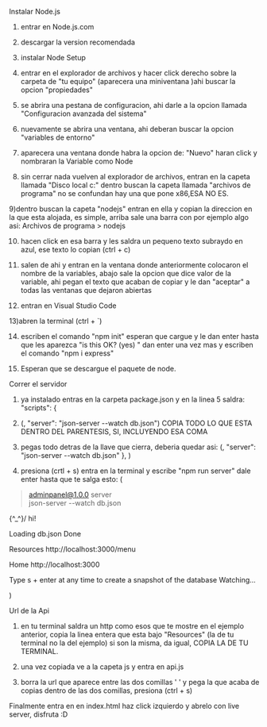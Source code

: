 Instalar Node.js

1) entrar en Node.js.com

2) descargar la version recomendada

3) instalar Node Setup

4) entrar en el explorador de archivos y hacer click derecho sobre la carpeta de "tu equipo" (aparecera una miniventana )ahi buscar la opcion "propiedades"

5) se abrira una pestana de configuracion, ahi darle a la opcion llamada "Configuracion avanzada del sistema"

6) nuevamente se abrira una ventana, ahi deberan buscar la opcion "variables de entorno"

7) aparecera una ventana donde habra la opcion de: "Nuevo" haran click y nombraran la Variable como Node

8) sin cerrar nada vuelven al explorador de archivos, entran en la capeta llamada "Disco local c:" dentro buscan la capeta llamada "archivos de programa" no se confundan hay una que pone x86,ESA NO ES.

9)dentro buscan la capeta "nodejs" entran en ella y copian la direccion en la que esta alojada, es simple, arriba sale una barra con por ejemplo algo asi: Archivos de programa > nodejs 

10) hacen click en esa barra y les saldra un pequeno texto subraydo en azul, ese texto lo copian (ctrl + c)

11) salen de ahi y entran en la ventana donde anteriormente colocaron el nombre de la variables, abajo sale la opcion que dice valor de la variable, ahi pegan el texto que acaban de copiar y le dan "aceptar" a todas las ventanas que dejaron abiertas

12) entran en Visual Studio Code

13)abren la terminal (ctrl + `)

14) escriben el comando "npm init" esperan que cargue y le dan enter hasta que les aparezca "is this OK? (yes) " dan enter una vez mas y escriben el comando "npm i express"

15) Esperan que se descargue el paquete de node.

Correr el servidor

1) ya instalado entras en la carpeta package.json y en la linea 5 saldra: "scripts": {

2) (, "server": "json-server --watch db.json") COPIA TODO LO QUE ESTA DENTRO DEL PARENTESIS, SI, INCLUYENDO ESA COMA

3) pegas todo detras de la llave que cierra, deberia quedar asi: (,
    "server": "json-server --watch db.json"
  }, )

4) presiona (crtl + s) entra en la terminal y escribe "npm run server" dale enter hasta que te salga esto: (


> adminpanel@1.0.0 server    
> json-server --watch db.json


  \{^_^}/ hi!    

  Loading db.json
  Done

  Resources
  http://localhost:3000/menu

  Home
  http://localhost:3000

  Type s + enter at any time to create a snapshot of the database
  Watching...

)

Url de la Api

1) en tu terminal saldra un http como esos que te mostre en el ejemplo anterior, copia la linea entera que esta bajo "Resources" (la de tu terminal no la del ejemplo) si son la misma, da igual, COPIA LA DE TU TERMINAL.

2) una vez copiada ve a la capeta js y entra en api.js

3) borra la url que aparece entre las dos comillas ' ' y pega la que acaba de copias dentro de las dos comillas, presiona (ctrl + s) 

Finalmente entra en en index.html
haz click izquierdo y abrelo con live server, disfruta :D
